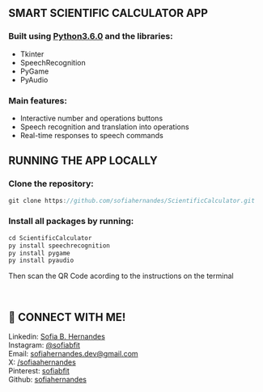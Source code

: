 ## SMART SCIENTIFIC CALCULATOR APP
### Built using [Python3.6.0](https://www.python.org/downloads/release/python-360/) and the libraries:
- Tkinter
- SpeechRecognition
- PyGame
- PyAudio

### Main features:
- Interactive number and operations buttons
- Speech recognition and translation into operations
- Real-time responses to speech commands

## RUNNING THE APP LOCALLY
### Clone the repository:
```jsx
git clone https://github.com/sofiahernandes/ScientificCalculator.git
```

### Install all packages by running:
```jsx
cd ScientificCalculator
py install speechrecognition
py install pygame
py install pyaudio
```

Then scan the QR Code acording to the instructions on the terminal

<br>

## 📩 CONNECT WITH ME!
Linkedin: [Sofia B. Hernandes](https://www.linkedin.com/in/sofia-botechia-hernandes-4a5379349?utm_source=share&utm_campaign=share_via&utm_content=profile&utm_medium=android_app)  
Instagram: [@sofiabfit](https://www.instagram.com/sofiabfit/)  
Email: [sofiahernandes.dev@gmail.com](mailto:sofiahernandes.dev@gmail.com)  
X: [/sofiaahernandes](https://x.com/sofiaahernandes)  
Pinterest: [sofiabfit](https://pin.it/5gRW2R2bW)  
Github: [sofiahernandes](https://github.com/sofiahernandes)
